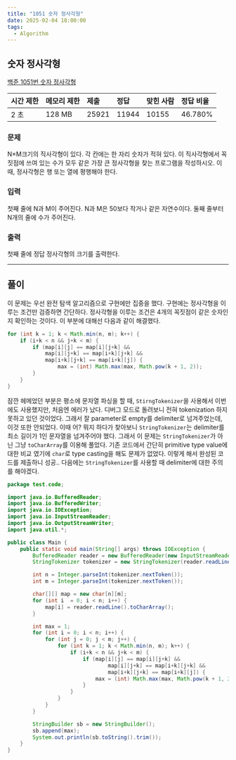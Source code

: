 ```yaml
---
title: "1051 숫자 정사각형"
date: 2025-02-04 18:00:00
tags: 
  - Algorithm
---
```



## 숫자 정사각형

[백준 1051번 숫자 정사각형](https://www.acmicpc.net/problem/1051)

| 시간 제한 | 메모리 제한 | 제출     | 정답    | 맞힌 사람 | 정답 비율   |
|:------|:-------|:-------|:------|:------|:--------|
| 2 초   | 128 MB | 25921 | 11944 | 10155 | 46.780% |

### 문제

N×M크기의 직사각형이 있다. 각 칸에는 한 자리 숫자가 적혀 있다. 이 직사각형에서 꼭짓점에 쓰여 있는 수가 모두 같은 가장 큰 정사각형을 찾는 프로그램을 작성하시오. 이때, 정사각형은 행 또는 열에 평행해야 한다.

### 입력

첫째 줄에 N과 M이 주어진다. N과 M은 50보다 작거나 같은 자연수이다. 둘째 줄부터 N개의 줄에 수가 주어진다.

### 출력

첫째 줄에 정답 정사각형의 크기를 출력한다.

---

## 풀이

이 문제는 우선 완전 탐색 알고리즘으로 구현에만 집중을 했다. 구현에는 정사각형을 이루는 조건만 검증하면 간단하다. 정사각형을 이루는 조건은 4개의 꼭짓점이 같은 숫자인지 확인하는 것이다. 
이 부분에 대해선 다음과 같이 해결했다.

```java
for (int k = 1; k < Math.min(n, m); k++) {
    if (i+k < n && j+k < m) {
        if (map[i][j] == map[i][j+k] &&
            map[i][j+k] == map[i+k][j+k] &&
            map[i+k][j+k] == map[i+k][j]) {
                max = (int) Math.max(max, Math.pow(k + 1, 2));
        }
    }
}
```

잠깐 헤메었던 부분은 평소에 문자열 파싱을 할 때, `StirngTokenizer`을 사용해서 이번에도 사용했지만, 처음엔 에러가 났다.
디버그 모드로 돌려보니 전혀 tokenization 하지 못하고 있던 것이었다.
그래서 잘 parameter로 empty를 delimiter로 넘겨주었는데, 이것 또한 안되었다.
이때 어? 뭐지 하다가 찾아보니 `StringTokenizer`는 delimiter를 최소 길이가 1인 문자열을 넘겨주어야 했다.
그래서 이 문제는 `StringTokenizer`가 아닌 그냥 `toCharArray`를 이용해 풀었다.
기존 코드에서 간단히 primitive type value에 대한 비교 였기에 `char`로 type casting을 해도 문제가 없었다.
이렇게 해서 완성된 코드를 제출하니 성공.. 다음에는 `StringTokenizer`를 사용할 때 delimiter에 대한 주의를 해야겠다.

```java
package test.code;

import java.io.BufferedReader;
import java.io.BufferedWriter;
import java.io.IOException;
import java.io.InputStreamReader;
import java.io.OutputStreamWriter;
import java.util.*;

public class Main {
    public static void main(String[] args) throws IOException {
        BufferedReader reader = new BufferedReader(new InputStreamReader(System.in));
        StringTokenizer tokenizer = new StringTokenizer(reader.readLine());

        int n = Integer.parseInt(tokenizer.nextToken());
        int m = Integer.parseInt(tokenizer.nextToken());

        char[][] map = new char[n][m];
        for (int i  = 0; i < n; i++) {
            map[i] = reader.readLine().toCharArray();
        }

        int max = 1;
        for (int i = 0; i < n; i++) {
            for (int j = 0; j < m; j++) {
                for (int k = 1; k < Math.min(n, m); k++) {
                    if (i+k < n && j+k < m) {
                        if (map[i][j] == map[i][j+k] &&
                                map[i][j+k] == map[i+k][j+k] &&
                                map[i+k][j+k] == map[i+k][j]) {
                            max = (int) Math.max(max, Math.pow(k + 1, 2));
                        }
                    }
                }
            }
        }

        StringBuilder sb = new StringBuilder();
        sb.append(max);
        System.out.println(sb.toString().trim());
    }
}
```